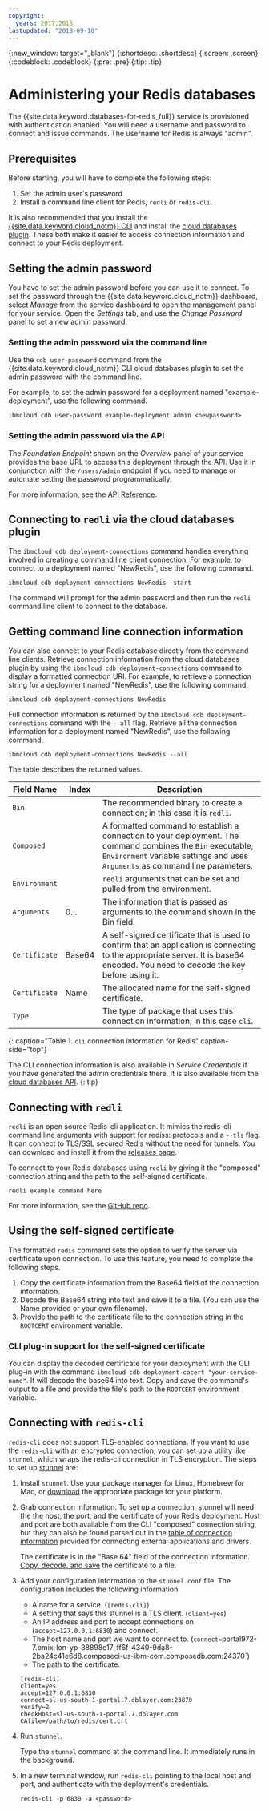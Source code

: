 ```yaml
---
copyright:
  years: 2017,2018
lastupdated: "2018-09-10"
---
```


{:new_window: target="_blank"}
{:shortdesc: .shortdesc}
{:screen: .screen}
{:codeblock: .codeblock}
{:pre: .pre}
{:tip: .tip}

# Administering your Redis databases

The {{site.data.keyword.databases-for-redis_full}} service is provisioned with authentication enabled. You will need a username and password to connect and issue commands. The username for Redis is always "admin".

## Prerequisites

Before starting, you will have to complete the following steps:

1. Set the admin user's password
2. Install a command line client for Redis, `redli` or `redis-cli`.

It is also recommended that you install the [{{site.data.keyword.cloud_notm}} CLI](https://console.{DomainName}/docs/cli/index.html#overview) and install the [cloud databases plugin](). These both make it easier to access connection information and connect to your Redis deployment.

## Setting the admin password

You have to set the admin password before you can use it to connect. To set the password through the {{site.data.keyword.cloud_notm}} dashboard, select _Manage_ from the service dashboard to open the management panel for your service. Open the _Settings_ tab, and use the _Change Password_ panel to set a new admin password.

### Setting the admin password via the command line

Use the `cdb user-password` command from the {{site.data.keyword.cloud_notm}} CLI cloud databases plugin to set the admin password with the command line.

For example, to set the admin password for a deployment named "example-deployment", use the following command.
```
ibmcloud cdb user-password example-deployment admin <newpassword>
```

### Setting the admin password via the API

The _Foundation Endpoint_ shown on the _Overview_ panel of your service provides the base URL to access this deployment through the API. Use it in conjunction with the `/users/admin` endpoint if you need to manage or automate setting the password programmatically.

For more information, see the [API Reference](https://pages.github.ibm.com/compose/apidocs/apiv4doc-static.html#operation/changeUserPassword).

## Connecting to `redli` via the cloud databases plugin

The `ibmcloud cdb deployment-connections` command handles everything involved in creating a command line client connection. For example, to connect to a deployment named  "NewRedis", use the following command.

```
ibmcloud cdb deployment-connections NewRedis -start
```

The command will prompt for the admin password and then run the `redli` command line client to connect to the database.

## Getting command line connection information

You can also connect to your Redis database directly from the command line clients. Retrieve connection information from the cloud databases plugin by using the `ibmcloud cdb deployment-connections` command to display a formatted connection URI. For example, to retrieve a connection string for a deployment named  "NewRedis", use the following command.
```
ibmcloud cdb deployment-connections NewRedis
```

Full connection information is returned by the `ibmcloud cdb deployment-connections` command with the `--all` flag. Retrieve all the connection information for a deployment named  "NewRedis", use the following command.

```
ibmcloud cdb deployment-connections NewRedis --all
```

The table describes the returned values.

Field Name|Index|Description
----------|-----|-----------
`Bin`||The recommended binary to create a connection; in this case it is `redli`.
`Composed`||A formatted command to establish a connection to your deployment. The command combines the `Bin` executable, `Environment` variable settings and uses `Arguments` as command line parameters.
`Environment`||`redli` arguments that can be set and pulled from the environment.
`Arguments`|0...|The information that is passed as arguments to the command shown in the Bin field.
`Certificate`|Base64|A self-signed certificate that is used to confirm that an application is connecting to the appropriate server. It is base64 encoded. You need to decode the key before using it.
`Certificate`|Name|The allocated name for the self-signed certificate.
`Type`||The type of package that uses this connection information; in this case `cli`. 
{: caption="Table 1. `cli` connection information for Redis" caption-side="top"}

The CLI connection information is also available in _Service Credentials_ if you have generated the admin credentials there. It is also available from the [cloud databases API]().
{: tip}

## Connecting with `redli`

`redli` is an open source Redis-cli application. It mimics the redis-cli command line arguments with support for rediss: protocols and a `--tls` flag. It can connect to TLS/SSL secured Redis without the need for tunnels. You can download and install it from the [releases page](https://github.com/IBM-Cloud/redli/releases). 

To connect to your Redis databases using `redli` by giving it the "composed" connection string and the path to the self-signed certificate. 
```
redli example command here
```
For more information, see the [GitHub repo](https://github.com/IBM-Cloud/redli).

## Using the self-signed certificate

The formatted `redis` command sets the option to verify the server via certificate upon connection. To use this feature, you need to complete the following steps.

1. Copy the certificate information from the Base64 field of the connection information. 
2. Decode the Base64 string into text and save it to a file. (You can use the Name provided or your own filename).
3. Provide the path to the certificate file to the connection string in the `ROOTCERT` environment variable.

### CLI plug-in support for the self-signed certificate

You can display the decoded certificate for your deployment with the CLI plug-in with the command `ibmcloud cdb deployment-cacert "your-service-name"`. It will decode the base64 into text. Copy and save the command's output to a file and provide the file's path to the `ROOTCERT` environment variable.

## Connecting with `redis-cli`

`redis-cli` does not support TLS-enabled connections. If you want to use the `redis-cli` with an encrypted connection, you can set up a utility like `stunnel`, which wraps the redis-cli connection in TLS encryption. The steps to set up [stunnel](https://www.stunnel.org/index.html) are:

1. Install `stunnel`. Use your package manager for Linux, Homebrew for Mac, or [download](https://www.stunnel.org/downloads.html) the appropriate package for your platform.

2. Grab connection information.
   To set up a connection, stunnel will need the the host, the port, and the certificate of your Redis deployment. Host and port are both available from the CLI "composed" connection string, but they can also be found parsed out in the [table of connection information](./connecting-external.html) provided for connecting external applications and drivers.

   The certificate is in the  "Base 64" field of the connection information. [Copy, decode, and save](#using-the-self-signed-certificate) the certificate to a file.

3. Add your configuration information to the `stunnel.conf` file. The configuration includes the following information.
    - A name for a service. (`[redis-cli]`)
    - A setting that says this stunnel is a TLS client. (`client=yes`)
    - An IP address and port to accept connections on (`accept=127.0.0.1:6830`) and connect.
    - The host name and port we want to connect to. (`connect=`portal972-7.bmix-lon-yp-38898e17-ff6f-4340-9da8-2ba24c41e6d8.composeci-us-ibm-com.composedb.com:24370`)
    - The path to the certificate.
    
    ```text
    [redis-cli]
    client=yes  
    accept=127.0.0.1:6830  
    connect=sl-us-south-1-portal.7.dblayer.com:23870
    verify=2  
    checkHost=sl-us-south-1-portal.7.dblayer.com 
    CAfile=/path/to/redis/cert.crt
    ```

4. Run `stunnel`.

    Type the `stunnel` command at the command line. It immediately runs in the background.
    
5. In a new terminal window, run `redis-cli` pointing to the local host and port, and authenticate with the deployment's credentials.

    ```shell
    redis-cli -p 6830 -a <password>
    ```












